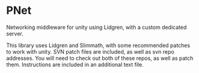 PNet
====

Networking middleware for unity using Lidgren, with a custom dedicated server.

This library uses Lidgren and Slimmath, with some recommended patches to work with unity. SVN patch files are included, as well as svn repo addresses. You will need to check out both of these repos, as well as patch them. Instructions are included in an additional text file.
